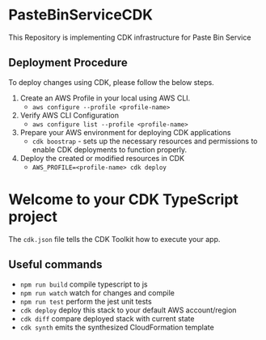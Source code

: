 # PasteBinServiceCDK
This Repository is implementing CDK infrastructure for Paste Bin Service

## Deployment Procedure
To deploy changes using CDK, please follow the below steps. 
1. Create an AWS Profile in your local using AWS CLI.
   * `aws configure --profile <profile-name>`
2. Verify AWS CLI Configuration
   * `aws configure list --profile <profile-name>`
3. Prepare your AWS environment for deploying CDK applications
   * `cdk boostrap` - sets up the necessary resources and permissions to enable CDK deployments to function properly.
4. Deploy the created or modified resources in CDK
   * `AWS_PROFILE=<profile-name> cdk deploy`


# Welcome to your CDK TypeScript project
The `cdk.json` file tells the CDK Toolkit how to execute your app.

## Useful commands
* `npm run build`   compile typescript to js
* `npm run watch`   watch for changes and compile
* `npm run test`    perform the jest unit tests
* `cdk deploy`      deploy this stack to your default AWS account/region
* `cdk diff`        compare deployed stack with current state
* `cdk synth`       emits the synthesized CloudFormation template
